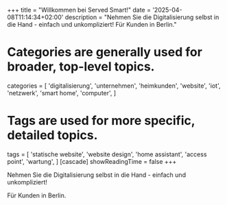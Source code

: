 +++
title = "Willkommen bei Served Smart!"
date = '2025-04-08T11:14:34+02:00'
description = "Nehmen Sie die Digitalisierung selbst in die Hand - einfach und unkompliziert! Für Kunden in Berlin."
# Categories are generally used for broader, top-level topics.
categories = [
 'digitalisierung',
 'unternehmen',
 'heimkunden',
 'website',
 'iot',
 'netzwerk',
 'smart home',
 'computer',
]
# Tags are used for more specific, detailed topics.
tags = [
 'statische website',
 'website design',
 'home assistant',
 'access point',
 'wartung',
]
[cascade]
showReadingTime = false
+++

Nehmen Sie die Digitalisierung selbst in die Hand - einfach und unkompliziert!

Für Kunden in Berlin.
